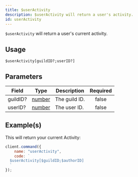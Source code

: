 ```yaml
---
title: $userActivity
description: $userActivity will return a user's activity.
id: userActivity
---
```


`$userActivity` will return a user's current activity.

## Usage

```aoi
$userActivity[guildID?;userID?]
```

## Parameters

| Field    | Type                                                                                              | Description   | Required |
| -------- | ------------------------------------------------------------------------------------------------- | ------------- | :------: |
| guildID? | [number](https://developer.mozilla.org/en-US/docs/Web/JavaScript/Reference/Global_Objects/Number) | The guild ID. |  false   |
| userID?  | [number](https://developer.mozilla.org/en-US/docs/Web/JavaScript/Reference/Global_Objects/Number) | The user ID.  |  false   |

## Example(s)

This will return your current Activity:

```javascript
client.command({
    name: "userActivity",
    code: `
  $userActivity[$guildID;$authorID]
  `
});
```
